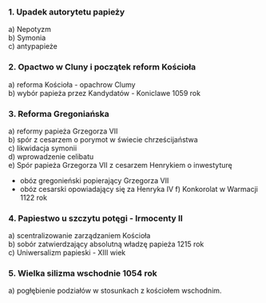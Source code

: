 ### 1. Upadek autorytetu papieży
a) Nepotyzm  
b) Symonia  
c) antypapieże

### 2. Opactwo w Cluny i początek reform Kościoła
a) reforma Kościoła - opachrow Clumy  
b) wybór papieża przez Kandydatów - Koniclawe 1059 rok  
### 3. Reforma Gregoniańska
a) reformy papieża Grzegorza VII  
b) spór z cesarzem o porymot w świecie chrześcijaństwa  
c) likwidacja symonii  
d) wprowadzenie celibatu  
e) Spór papieża Grzegorza VII z cesarzem Henrykiem o inwestyturę  
- obóz gregonieński popierający Grzegorza VII
- obóz cesarski opowiadający się za Henryka IV
f) Konkorolat w Warmacji 1122 rok  
### 4. Papiestwo u szczytu potęgi - Irmocenty II
a) scentralizowanie zarządzaniem Kościoła  
b) sobór zatwierdzający absolutną władzę papieża 1215 rok  
c) Uniwersalizm papieski - XIII wiek
### 5. Wielka silizma wschodnie 1054 rok
a) pogłębienie podziałów w stosunkach z kościołem wschodnim.
